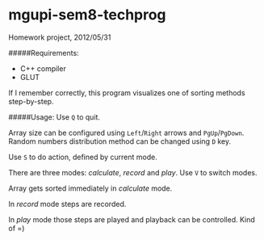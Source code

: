 # mgupi-sem8-techprog
Homework project, 2012/05/31

#####Requirements:
* C++ compiler
* GLUT

If I remember correctly, this program visualizes one of sorting methods step-by-step.

#####Usage:
Use `Q` to quit.

Array size can be configured using `Left`/`Right` arrows and `PgUp`/`PgDown`. Random numbers distribution method can be changed using `D` key.

Use `S` to do action, defined by current mode.

There are three modes: *calculate*, *record* and *play*. Use `V` to switch modes.

Array gets sorted immediately in *calculate* mode.

In *record* mode steps are recorded.

In *play* mode those steps are played and playback can be controlled. Kind of =)
